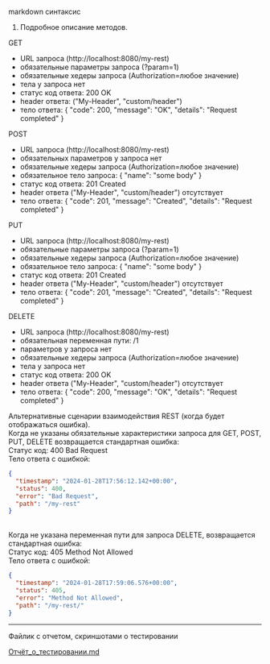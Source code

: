 markdown синтаксис

1. Подробное описание методов.

GET
- URL запроса (http://localhost:8080/my-rest)
- обязательные параметры запроса (?param=1)
- обязательные хедеры запроса (Authorization=любое значение)
- тела у запроса нет
- статус код ответа: 200 OK
- header ответа: ("My-Header", "custom/header")
- тело ответа:
  {
  "code": 200,
  "message": "OK",
  "details": "Request completed"
  }

POST
- URL запроса (http://localhost:8080/my-rest)
- обязательных параметров у запроса нет
- обязательные хедеры запроса (Authorization=любое значение)
- обязательное тело запроса:
  {
  "name": "some body"
  }
- статус код ответа: 201 Created
- header ответа ("My-Header", "custom/header") отсутствует
- тело ответа:
  {
  "code": 201,
  "message": "Created",
  "details": "Request completed"
  }

PUT
- URL запроса (http://localhost:8080/my-rest)
- обязательные параметры запроса (?param=1)
- обязательные хедеры запроса (Authorization=любое значение)
- обязательное тело запроса:
  {
  "name": "some body"
  }
- статус код ответа: 201 Created
- header ответа ("My-Header", "custom/header") отсутствует
- тело ответа:
  {
  "code": 201,
  "message": "Created",
  "details": "Request completed"
  }

DELETE
- URL запроса (http://localhost:8080/my-rest)
- обязательная переменная пути: /1
- параметров у запроса нет
- обязательные хедеры запроса (Authorization=любое значение)
- тела у запроса нет
- статус код ответа: 200 OK
- header ответа ("My-Header", "custom/header") отсутствует
- тело ответа:
  {
  "code": 200,
  "message": "OK",
  "details": "Request completed"
  }

Альтернативные сценарии взаимодействия REST (когда будет отображаться ошибка).
<br>
Когда не указаны обязательные характеристики запроса для GET, POST, PUT, DELETE возвращается стандартная ошибка:
<br>
Статус код: 400 Bad Request
<br>
Тело ответа с ошибкой:
<br>

```json
{
  "timestamp": "2024-01-28T17:56:12.142+00:00",
  "status": 400,
  "error": "Bad Request",
  "path": "/my-rest"
}
```
<br>
Когда не указана переменная пути для запроса DELETE, возвращается стандартная ошибка:
<br>
Статус код: 405 Method Not Allowed
<br>
Тело ответа с ошибкой:
<br>

```json
{
  "timestamp": "2024-01-28T17:59:06.576+00:00",
  "status": 405,
  "error": "Method Not Allowed",
  "path": "/my-rest/"
}
```

---

Файлик с отчетом, скриншотами о тестировании

[Отчёт_о_тестировании.md](Отчёт_о_тестировании.md)
